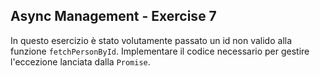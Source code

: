## Async Management - Exercise 7

In questo esercizio è stato volutamente passato un id non valido alla funzione `fetchPersonById`. Implementare il codice necessario per gestire l'eccezione lanciata dalla `Promise`.